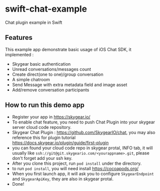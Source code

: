 # swift-chat-example
Chat plugin example in Swift

## Features
This example app demonstrate basic usage of iOS Chat SDK, it implemented :

- Skygear basic authentication
- Unread conversations/messages count
- Create direct(one to one)/group conversation
- A simple chatroom
- Send Message with extra metadata field and image asset
- Add/remove conversation participants


## How to run this demo app

- Register your app in https://skygear.io/
- To enable chat feature, you need to push Chat Plugin into your skygear server cloud code repository.
- Skygear Chat Plugin : https://github.com/SkygearIO/chat, you may also reference this for plugin tutorial https://docs.skygear.io/plugin/guide/first-plugin
- you can found your cloud code repo in skygear protal, INFO tab, it will usually like `ssh://git@git.skygeario.com/<yourappname>.git`, please don't forget add your ssh key.
- After you clone this project, run `pod install` under the directory.
- to run `pod install`, you will need install https://cocoapods.org/
- When you first launch app, it will ask you to configure `SkygearEndpoint` and `SkygearApiKey`, they are also in skygear protal.
- Done!